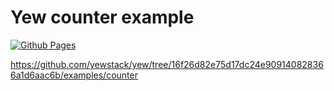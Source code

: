 # Yew counter example

[![Github Pages](https://github.com/jakubdabek/yew-gh-pages/actions/workflows/wasm-deploy.yml/badge.svg)](https://jakubdabek.github.io/yew-gh-pages/)

<https://github.com/yewstack/yew/tree/16f26d82e75d17dc24e909140828366a1d6aac6b/examples/counter>
